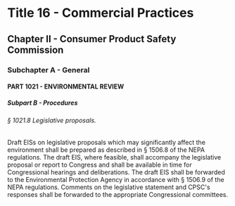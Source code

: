 
# Title 16 - Commercial Practices
## Chapter II - Consumer Product Safety Commission
### Subchapter A - General
#### PART 1021 - ENVIRONMENTAL REVIEW
##### Subpart B - Procedures
###### § 1021.8 Legislative proposals.

Draft EISs on legislative proposals which may significantly affect the environment shall be prepared as described in § 1506.8 of the NEPA regulations. The draft EIS, where feasible, shall accompany the legislative proposal or report to Congress and shall be available in time for Congressional hearings and deliberations. The draft EIS shall be forwarded to the Environmental Protection Agency in accordance with § 1506.9 of the NEPA regulations. Comments on the legislative statement and CPSC's responses shall be forwarded to the appropriate Congressional committees.
